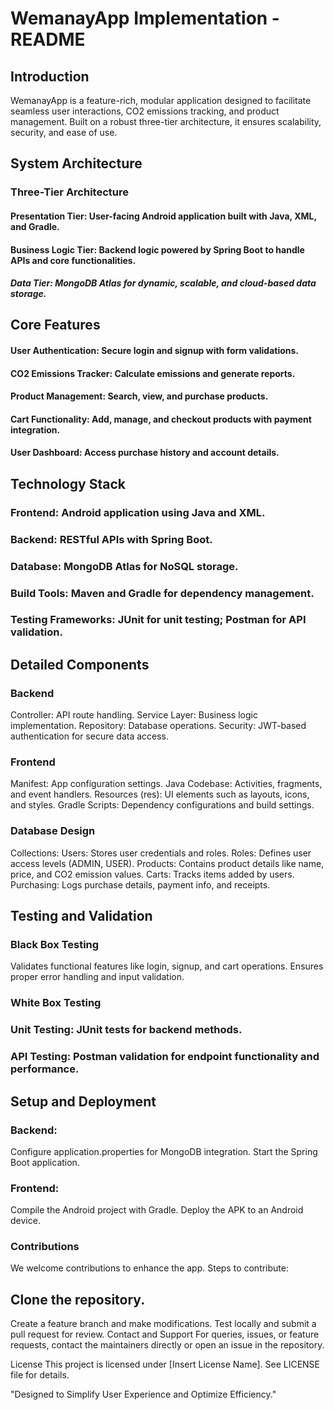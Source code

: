 # WemanayApp Implementation - README
## Introduction
WemanayApp is a feature-rich, modular application designed to facilitate seamless user interactions, CO2 emissions tracking, and product management. Built on a robust three-tier architecture, it ensures scalability, security, and ease of use.

## System Architecture
### Three-Tier Architecture
#### Presentation Tier: User-facing Android application built with Java, XML, and Gradle.
#### Business Logic Tier: Backend logic powered by Spring Boot to handle APIs and core functionalities.
##### Data Tier: MongoDB Atlas for dynamic, scalable, and cloud-based data storage.

## Core Features
#### User Authentication: Secure login and signup with form validations.
#### CO2 Emissions Tracker: Calculate emissions and generate reports.
#### Product Management: Search, view, and purchase products.
#### Cart Functionality: Add, manage, and checkout products with payment integration.
#### User Dashboard: Access purchase history and account details.
## Technology Stack
### Frontend: Android application using Java and XML.
### Backend: RESTful APIs with Spring Boot.
### Database: MongoDB Atlas for NoSQL storage.
### Build Tools: Maven and Gradle for dependency management.
### Testing Frameworks: JUnit for unit testing; Postman for API validation.

## Detailed Components
### Backend
Controller: API route handling.
Service Layer: Business logic implementation.
Repository: Database operations.
Security: JWT-based authentication for secure data access.
### Frontend
Manifest: App configuration settings.
Java Codebase: Activities, fragments, and event handlers.
Resources (res): UI elements such as layouts, icons, and styles.
Gradle Scripts: Dependency configurations and build settings.
### Database Design
Collections:
Users: Stores user credentials and roles.
Roles: Defines user access levels (ADMIN, USER).
Products: Contains product details like name, price, and CO2 emission values.
Carts: Tracks items added by users.
Purchasing: Logs purchase details, payment info, and receipts.

## Testing and Validation
### Black Box Testing
Validates functional features like login, signup, and cart operations.
Ensures proper error handling and input validation.
### White Box Testing
### Unit Testing: JUnit tests for backend methods.
### API Testing: Postman validation for endpoint functionality and performance.

## Setup and Deployment
### Backend:
Configure application.properties for MongoDB integration.
Start the Spring Boot application.
### Frontend:
Compile the Android project with Gradle.
Deploy the APK to an Android device.
### Contributions
We welcome contributions to enhance the app. Steps to contribute:

## Clone the repository.
Create a feature branch and make modifications.
Test locally and submit a pull request for review.
Contact and Support
For queries, issues, or feature requests, contact the maintainers directly or open an issue in the repository.

License
This project is licensed under [Insert License Name]. See LICENSE file for details.

"Designed to Simplify User Experience and Optimize Efficiency."

